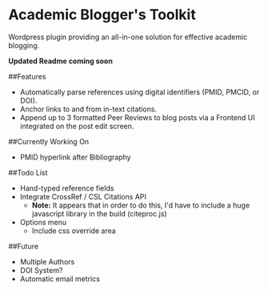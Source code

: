 # Academic Blogger's Toolkit
Wordpress plugin providing an all-in-one solution for effective academic blogging.

**Updated Readme coming soon**

##Features
- Automatically parse references using digital identifiers (PMID, PMCID, or DOI).
- Anchor links to and from in-text citations.
- Append up to 3 formatted Peer Reviews to blog posts via a Frontend UI integrated on the post edit screen.

##Currently Working On
- PMID hyperlink after Bibliography

##Todo List
- Hand-typed reference fields
- Integrate CrossRef / CSL Citations API
    + **Note:** It appears that in order to do this, I'd have to include a huge javascript library in the build (citeproc.js)
- Options menu
    + Include css override area

##Future
- Multiple Authors
- DOI System?
- Automatic email metrics
